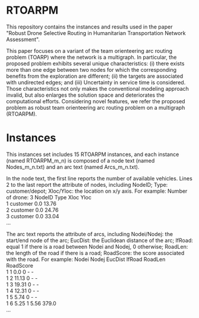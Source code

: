 # RTOARPM
This repository contains the instances and results used in the paper "Robust Drone Selective Routing in Humanitarian Transportation Network Assessment".

This paper focuses on a variant of the team orienteering arc routing problem (TOARP) where the network is a multigraph. In particular, the proposed problem exhibits several unique characteristics: (i) there exists more than one edge between two nodes for which the corresponding benefits from the exploration are different; (ii) the targets are associated with undirected edges; and (iii) Uncertainty in service time is considered. Those characteristics not only makes the conventional modeling approach invalid, but also enlarges the solution space and deteriorates the computational efforts. Considering novel features, we refer the proposed problem as robust team orienteering arc routing problem on a multigraph (RTOARPM).

# Instances
This instances set includes 15 RTOARPM instances, and each instance (named RTOARPM_m_n) is composed of a node text (named Nodes_m_n.txt) and an arc text (named Arcs_m_n.txt). 

In the node text, the first line reports the number of available vehicles. Lines 2 to the last report the attribute of nodes, including
NodeID;
Type: customer/depot;
Xloc/Yloc: the location on x/y axis.
For example:
Number of drone:  3
NodeID   Type   Xloc   Yloc  
1   customer   0.0   13.76  
2   customer   0.0   24.76  
3   customer   0.0   33.04  
...

The arc text reports the attribute of arcs, including
Nodei/Nodej: the start/end node of the arc;
EucDist: the Euclidean distance of the arc;
IfRoad: equal 1 if there is a road between Nodei and Nodej, 0 otherwise;
RoadLen: the length of the road if there is a road;
RoadScore: the score associated with the road.
For example:
Nodei   Nodej   EucDist   IfRoad   RoadLen   RoadScore  
1   1   0.0   0   -   -  
1   2   11.13   0   -   -  
1   3   19.31   0   -   -  
1   4   12.31   0   -   -  
1   5   5.74   0   -   -  
1   6   5.25   1   5.56   379.0  
...


